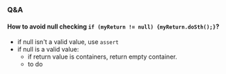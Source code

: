 





### Q&A

#### How to avoid null checking `if (myReturn != null) {myReturn.doSth();}`?
 * if null isn't a valid value, use `assert`
 * if null is a valid value:
    * if return value is containers, return empty container.
    * to do